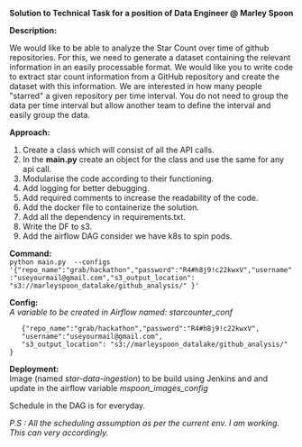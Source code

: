 **Solution to Technical Task for a position of Data Engineer @ Marley Spoon**

**Description:**

We would like to be able to analyze the Star Count over time of github repositories. For this, we need to generate a dataset containing the relevant information in an easily processable format. We would like you to write code to extract star count information from a GitHub repository and create the dataset with this information. We are interested in how many people "starred" a given repository per time interval.
You do not need to group the data per time interval but allow another team to define the interval and easily group the data.

**Approach:**
1. Create a class which will consist of all the API calls.
2. In the **main.py** create an object for the class and use the same
   for any api call.
3. Modularise the code according to their functioning.
4. Add logging for better debugging.
5. Add required comments to increase the readability of the code.
6. Add the docker file to containerize the solution.
7. Add all the dependency in requirements.txt.
8. Write the DF to s3.
9. Add the airflow DAG consider we have k8s to spin pods.

**Command:**  
`python main.py  --configs '{"repo_name":"grab/hackathon","password":"R4#h8j9!c22kwxV","username":"useyourmail@gmail.com","s3_output_location": "s3://marleyspoon_datalake/github_analysis/" }'`

**Config:**  
*A variable to be created in Airflow named: starcounter_conf*

       {"repo_name":"grab/hackathon","password":"R4#h8j9!c22kwxV",  
       "username":"useyourmail@gmail.com",  
       "s3_output_location": "s3://marleyspoon_datalake/github_analysis/" }

**Deployment:**  
Image (named *star-data-ingestion*) to be build using Jenkins and and update in the airflow variable  *mspoon_images_config*

Schedule in the DAG is for everyday.

*P.S : All the scheduling assumption as per the current env. I am working. This can very accordingly.*

